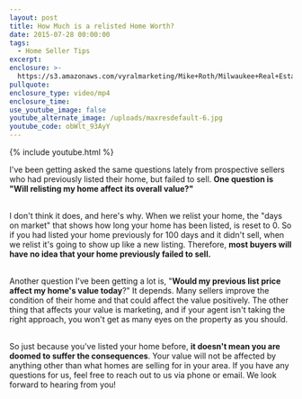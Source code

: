 ```yaml
---
layout: post
title: How Much is a relisted Home Worth?
date: 2015-07-28 00:00:00
tags:
  - Home Seller Tips
excerpt:
enclosure: >-
  https://s3.amazonaws.com/vyralmarketing/Mike+Roth/Milwaukee+Real+Estate-+Does+Relisting+Affect+Your+Home%2527s+Value%253F.mp4
pullquote:
enclosure_type: video/mp4
enclosure_time:
use_youtube_image: false
youtube_alternate_image: /uploads/maxresdefault-6.jpg
youtube_code: obWlt_93AyY
---
```



{% include youtube.html %}

I've been getting asked the same questions lately from prospective sellers who had previously listed their home, but failed to sell. **One question is "Will relisting my home affect its overall value?"**

<br>I don't think it does, and here's why. When we relist your home, the "days on market" that shows how long your home has been listed, is reset to 0. So if you had listed your home previously for 100 days and it didn't sell, when we relist it's going to show up like a new listing. Therefore, **most buyers will have no idea that your home previously failed to sell.&nbsp;**

<br>Another question I've been getting a lot is, "**Would my previous list price affect my home's value today**?" It depends. Many sellers improve the condition of their home and that could affect the value positively. The other thing that affects your value is marketing, and if your agent isn't taking the right approach, you won't get as many eyes on the property as you should.

<br>So just because you've listed your home before, **it doesn't mean you are doomed to suffer the consequences**. Your value will not be affected by anything other than what homes are selling for in your area. If you have any questions for us, feel free to reach out to us via phone or email. We look forward to hearing from you!